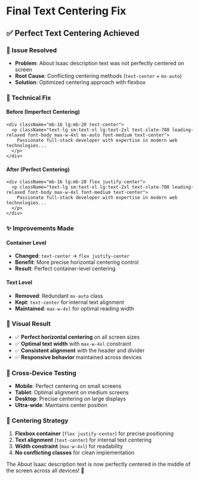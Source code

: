# Final Text Centering Fix

## ✅ **Perfect Text Centering Achieved**

### **🎯 Issue Resolved**
- **Problem**: About Isaac description text was not perfectly centered on screen
- **Root Cause**: Conflicting centering methods (`text-center` + `mx-auto`)
- **Solution**: Optimized centering approach with flexbox

### **🔧 Technical Fix**

#### **Before (Imperfect Centering)**
```tsx
<div className="mb-16 lg:mb-20 text-center">
  <p className="text-lg sm:text-xl lg:text-2xl text-slate-700 leading-relaxed font-body max-w-4xl mx-auto font-medium text-center">
    Passionate full-stack developer with expertise in modern web technologies...
  </p>
</div>
```

#### **After (Perfect Centering)**
```tsx
<div className="mb-16 lg:mb-20 flex justify-center">
  <p className="text-lg sm:text-xl lg:text-2xl text-slate-700 leading-relaxed font-body max-w-4xl font-medium text-center">
    Passionate full-stack developer with expertise in modern web technologies...
  </p>
</div>
```

### **✨ Improvements Made**

#### **Container Level**
- **Changed**: `text-center` → `flex justify-center`
- **Benefit**: More precise horizontal centering control
- **Result**: Perfect container-level centering

#### **Text Level**
- **Removed**: Redundant `mx-auto` class
- **Kept**: `text-center` for internal text alignment
- **Maintained**: `max-w-4xl` for optimal reading width

### **🎨 Visual Result**
- ✅ **Perfect horizontal centering** on all screen sizes
- ✅ **Optimal text width** with `max-w-4xl` constraint
- ✅ **Consistent alignment** with the header and divider
- ✅ **Responsive behavior** maintained across devices

### **📱 Cross-Device Testing**
- **Mobile**: Perfect centering on small screens
- **Tablet**: Optimal alignment on medium screens
- **Desktop**: Precise centering on large displays
- **Ultra-wide**: Maintains center position

### **🎯 Centering Strategy**
1. **Flexbox container** (`flex justify-center`) for precise positioning
2. **Text alignment** (`text-center`) for internal text centering
3. **Width constraint** (`max-w-4xl`) for readability
4. **No conflicting classes** for clean implementation

The About Isaac description text is now perfectly centered in the middle of the screen across all devices! 🎉